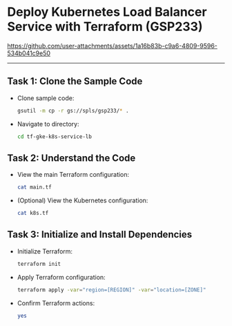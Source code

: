 # Deploy Kubernetes Load Balancer Service with Terraform (GSP233)

https://github.com/user-attachments/assets/1a16b83b-c9a6-4809-9596-534b041c9e50

---

## Task 1: Clone the Sample Code
- Clone sample code:
  ```bash
  gsutil -m cp -r gs://spls/gsp233/* .
  ```

- Navigate to directory:
  ```bash
  cd tf-gke-k8s-service-lb
  ```

## Task 2: Understand the Code
- View the main Terraform configuration:
  ```bash
  cat main.tf
  ```

- (Optional) View the Kubernetes configuration:
  ```bash
  cat k8s.tf
  ```

## Task 3: Initialize and Install Dependencies
- Initialize Terraform:
  ```bash
  terraform init
  ```

- Apply Terraform configuration:
  ```bash
  terraform apply -var="region=[REGION]" -var="location=[ZONE]"
  ```

- Confirm Terraform actions:
  ```bash
  yes
  ```
